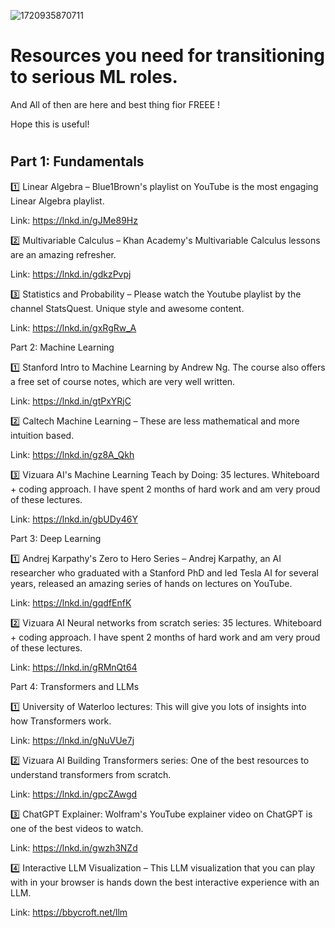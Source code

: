 

![1720935870711](https://github.com/user-attachments/assets/cd9d4916-fce3-481e-a065-a92e6e91518e)




# Resources you need for transitioning to serious ML roles.

 And All of then are here and best thing fior FREEE !

 Hope this is useful!


#

 ## Part 1: Fundamentals

1️⃣ Linear Algebra – Blue1Brown's playlist on YouTube is the most engaging Linear Algebra playlist.

Link: https://lnkd.in/gJMe89Hz

2️⃣ Multivariable Calculus – Khan Academy's Multivariable Calculus lessons are an amazing refresher.

Link: https://lnkd.in/gdkzPvpj

3️⃣ Statistics and Probability – Please watch the Youtube playlist by the channel StatsQuest. Unique style and awesome content.

Link: https://lnkd.in/gxRgRw_A

Part 2: Machine Learning

1️⃣ Stanford Intro to Machine Learning by Andrew Ng. The course also offers a free set of course notes, which are very well written.

Link: https://lnkd.in/gtPxYRjC

2️⃣ Caltech Machine Learning – These are less mathematical and more intuition based.

Link: https://lnkd.in/gz8A_Qkh

3️⃣ Vizuara AI's Machine Learning Teach by Doing: 35 lectures. Whiteboard + coding approach. I have spent 2 months of hard work and am very proud of these lectures.

Link: https://lnkd.in/gbUDy46Y

Part 3: Deep Learning

1️⃣ Andrej Karpathy's Zero to Hero Series – Andrej Karpathy, an AI researcher who graduated with a Stanford PhD and led Tesla AI for several years, released an amazing series of hands on lectures on YouTube.

Link: https://lnkd.in/gqdfEnfK

2️⃣ Vizuara AI Neural networks from scratch series: 35 lectures. Whiteboard + coding approach. I have spent 2 months of hard work and am very proud of these lectures.

Link: https://lnkd.in/gRMnQt64

Part 4: Transformers and LLMs

1️⃣ University of Waterloo lectures: This will give you lots of insights into how Transformers work.

Link: https://lnkd.in/gNuVUe7j

2️⃣ Vizuara AI Building Transformers series: One of the best resources to understand transformers from scratch.

Link: https://lnkd.in/gpcZAwgd

3️⃣ ChatGPT Explainer: Wolfram's YouTube explainer video on ChatGPT is one of the best videos to watch.

Link: https://lnkd.in/gwzh3NZd

4️⃣ Interactive LLM Visualization – This LLM visualization that you can play with in your browser is hands down the best interactive experience with an LLM.

Link: https://bbycroft.net/llm

 

